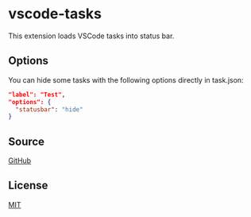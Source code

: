 # vscode-tasks
This extension loads VSCode tasks into status bar.

## Options
You can hide some tasks with the following options directly in task.json:

```json
"label": "Test",
"options": {
  "statusbar": "hide"
}
```

## Source

[GitHub](https://github.com/actboy168/vscode-tasks)

## License

[MIT](https://raw.githubusercontent.com/actboy168/vscode-tasks/master/LICENSE)
